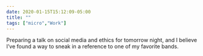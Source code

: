 ```yaml
---
date: 2020-01-15T15:12:09-05:00
title: ""
tags: ["micro","Work"]
---
```

Preparing a talk on social media and ethics for tomorrow night, and I believe I’ve found a way to sneak in a reference to one of my favorite bands.
